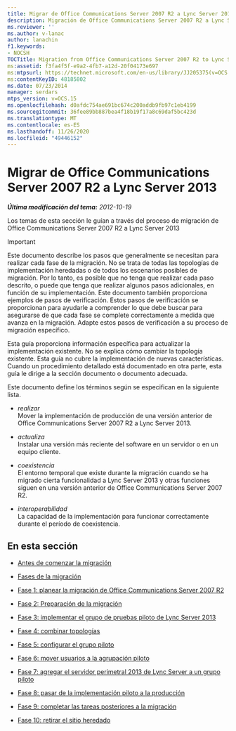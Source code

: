 ```yaml
---
title: Migrar de Office Communications Server 2007 R2 a Lync Server 2013
description: Migración de Office Communications Server 2007 R2 a Lync Server 2013.
ms.reviewer: ''
ms.author: v-lanac
author: lanachin
f1.keywords:
- NOCSH
TOCTitle: Migration from Office Communications Server 2007 R2 to Lync Server 2013
ms:assetid: f3fa4f5f-e9a2-4fb7-a12d-20f04173e697
ms:mtpsurl: https://technet.microsoft.com/en-us/library/JJ205375(v=OCS.15)
ms:contentKeyID: 48185802
ms.date: 07/23/2014
manager: serdars
mtps_version: v=OCS.15
ms.openlocfilehash: d0afdc754ae691bc674c200addb9fb97c1eb4199
ms.sourcegitcommit: 36fee89bb887bea4f18b19f17a8c69daf5bc423d
ms.translationtype: MT
ms.contentlocale: es-ES
ms.lasthandoff: 11/26/2020
ms.locfileid: "49446152"
---
```

# <a name="migration-from-office-communications-server-2007-r2-to-lync-server-2013"></a>Migrar de Office Communications Server 2007 R2 a Lync Server 2013

<div data-xmlns="http://www.w3.org/1999/xhtml">

<div class="topic" data-xmlns="http://www.w3.org/1999/xhtml" data-msxsl="urn:schemas-microsoft-com:xslt" data-cs="https://msdn.microsoft.com/">

<div data-asp="https://msdn2.microsoft.com/asp">



</div>

<div id="mainSection">

<div id="mainBody">

<span> </span>

_**Última modificación del tema:** 2012-10-19_

Los temas de esta sección le guían a través del proceso de migración de Office Communications Server 2007 R2 a Lync Server 2013

<div>


> [!IMPORTANT]  
> Este documento describe los pasos que generalmente se necesitan para realizar cada fase de la migración. No se trata de todas las topologías de implementación heredadas o de todos los escenarios posibles de migración. Por lo tanto, es posible que no tenga que realizar cada paso descrito, o puede que tenga que realizar algunos pasos adicionales, en función de su implementación. Este documento también proporciona ejemplos de pasos de verificación. Estos pasos de verificación se proporcionan para ayudarle a comprender lo que debe buscar para asegurarse de que cada fase se complete correctamente a medida que avanza en la migración. Adapte estos pasos de verificación a su proceso de migración específico.



</div>

Esta guía proporciona información específica para actualizar la implementación existente. No se explica cómo cambiar la topología existente. Esta guía no cubre la implementación de nuevas características. Cuando un procedimiento detallado está documentado en otra parte, esta guía le dirige a la sección documento o documento adecuada.

Este documento define los términos según se especifican en la siguiente lista.

  - *realizar*  
    Mover la implementación de producción de una versión anterior de Office Communications Server 2007 R2 a Lync Server 2013.

<!-- end list -->

  - *actualiza*  
    Instalar una versión más reciente del software en un servidor o en un equipo cliente.

<!-- end list -->

  - *coexistencia*  
    El entorno temporal que existe durante la migración cuando se ha migrado cierta funcionalidad a Lync Server 2013 y otras funciones siguen en una versión anterior de Office Communications Server 2007 R2.

<!-- end list -->

  - *interoperabilidad*  
    La capacidad de la implementación para funcionar correctamente durante el período de coexistencia.

<div>

## <a name="in-this-section"></a>En esta sección

  - [Antes de comenzar la migración](before-you-begin-the-migration.md)

  - [Fases de la migración](migration-phases.md)

  - [Fase 1: planear la migración de Office Communications Server 2007 R2](phase-1-plan-your-migration-from-office-communications-server-2007-r2.md)

  - [Fase 2: Preparación de la migración](phase-2-prepare-for-migration.md)

  - [Fase 3: implementar el grupo de pruebas piloto de Lync Server 2013](phase-3-deploy-lync-server-2013-pilot-pool.md)

  - [Fase 4: combinar topologías](phase-4-merge-topologies.md)

  - [Fase 5: configurar el grupo piloto](phase-5-configure-the-pilot-pool.md)

  - [Fase 6: mover usuarios a la agrupación piloto](phase-6-move-users-to-the-pilot-pool.md)

  - [Fase 7: agregar el servidor perimetral 2013 de Lync Server a un grupo piloto](phase-7-add-lync-server-2013-edge-server-to-pilot-pool.md)

  - [Fase 8: pasar de la implementación piloto a la producción](phase-8-move-from-pilot-deployment-into-production.md)

  - [Fase 9: completar las tareas posteriores a la migración](phase-9-complete-post-migration-tasks.md)

  - [Fase 10: retirar el sitio heredado](phase-10-decommission-legacy-site.md)

</div>

</div>

<span> </span>

</div>

</div>

</div>


